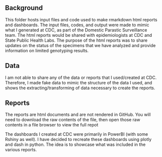 ## Background

This folder hosts input files and code used to make rmarkdown html reports and dashboards. The input files, codes, and output were made to mimic what I generated at CDC, as part of the Domestic Parastic Surveillance team. The html reports would be shared with epidemiologists at CDC and State Public Health Labs. The purpose of the html reports was to share updates on the status of the specimens that we have analyzed and provide information on limited genotyping results.

## Data

I am not able to share any of the data or reports that I used/created at CDC. Therefore, I made fake data to mimic the structure of the data I used, and shows the extracting/transforming of data necessary to create the reports. 

## Reports

The reports are html documents and are not rendered in GitHub. You will need to download the raw contents of the file, then open those raw contents in a file browser to view the full repot

The dashboards I created at CDC were primarily in PowerBI (with some Rshiny as well). I have decided to recreate these dashboards using plotly and dash in python. The idea is to showcase what was included in the various reports.